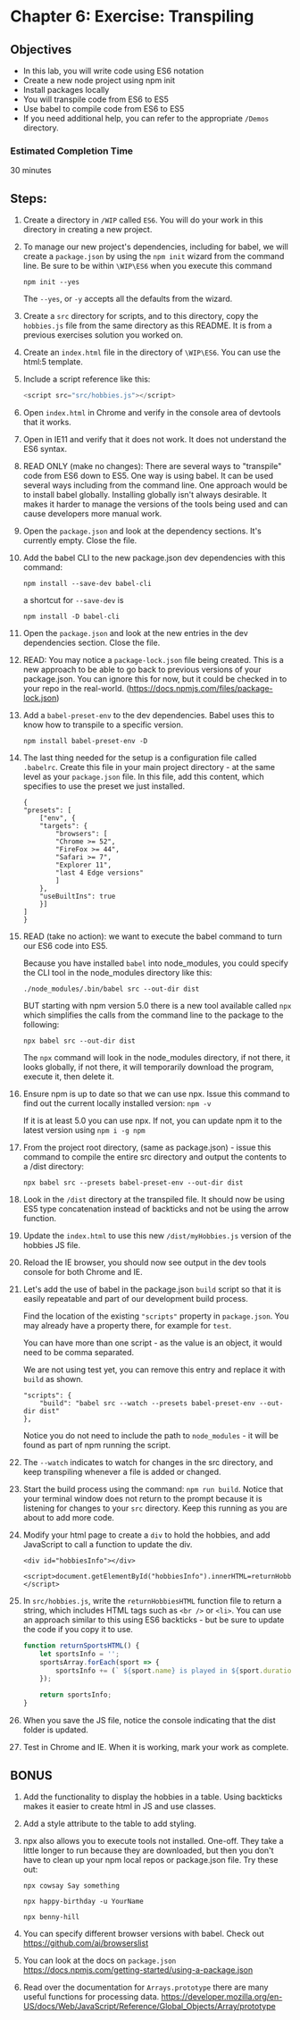 # Chapter 6: Exercise: Transpiling

## Objectives
* In this lab, you will write code using ES6 notation
* Create a new node project using npm init
* Install packages locally 
* You will transpile code from ES6 to ES5
* Use babel to compile code from ES6 to ES5
* If you need additional help, you can refer to the appropriate `/Demos` directory. 

### Estimated Completion Time 
30 minutes


## Steps:

1. Create a directory in `/WIP` called `ES6`. You will do your work in this directory in creating a new project.

1. To manage our new project's dependencies, including for babel, we will create a `package.json` by using the `npm init` wizard from the command line. Be sure to be within `\WIP\ES6` when you execute this command 
    ```
    npm init --yes
    ``` 
    
    The `--yes`, or `-y` accepts all the defaults from the wizard.

1. Create a `src` directory for scripts, and to this directory, copy the `hobbies.js` file from the same directory as this README. It is from a previous exercises solution you worked on. 


1. Create an `index.html` file in the directory of `\WIP\ES6`. You can use the html:5 template.

1. Include a script reference like this:
    ``` javascript
    <script src="src/hobbies.js"></script>
    ```

1. Open `index.html` in Chrome and verify in the console area of devtools that it works.

1. Open in IE11 and verify that it does not work. It does not understand the ES6 syntax.

1. READ ONLY (make no changes): There are several ways to "transpile" code from ES6 down to ES5. One way is using babel. It can be used several ways including from the command line. One approach would be to install babel globally. Installing globally isn't always desirable. It makes it harder to manage the versions of the tools being used and can cause developers more manual work.

   
1. Open the `package.json` and look at the dependency sections. It's currently empty. Close the file.

1. Add the babel CLI to the new package.json dev dependencies with this command:
    ```
    npm install --save-dev babel-cli
    ```

    a shortcut for `--save-dev` is

    ```
    npm install -D babel-cli
    ```

1. Open the `package.json` and look at the new entries in the dev dependencies section. Close the file.

1. READ: You may notice a `package-lock.json` file being created. This is a new approach to be able to go back to previous versions of your package.json. You can ignore this for now, but it could be checked in to your repo in the real-world. (https://docs.npmjs.com/files/package-lock.json)

1. Add a `babel-preset-env` to the dev dependencies. Babel uses this to know how to transpile to a specific version.
    ```
    npm install babel-preset-env -D
    ```

1. The last thing needed for the setup is a configuration file called `.babelrc`. Create this file in your main project directory - at the same level as your `package.json` file. In this file, add this content, which specifies to use the preset we just installed.
    ```
    {
    "presets": [
        ["env", {
        "targets": {
            "browsers": [
            "Chrome >= 52",
            "FireFox >= 44",
            "Safari >= 7",
            "Explorer 11",
            "last 4 Edge versions"
            ]
        },
        "useBuiltIns": true
        }]
    ] 
    }
    ```

1. READ (take no action): we want to execute the babel command to turn our ES6 code into ES5. 

    Because you have installed `babel` into node_modules, you could specify the CLI tool in the node_modules directory like this: 
    
    ```
    ./node_modules/.bin/babel src --out-dir dist
    ```
    
    BUT starting with npm version 5.0 there is a new tool available called `npx` which simplifies the calls from the command line to the package to the following:
    ```
    npx babel src --out-dir dist
    ```

    The `npx` command will look in the node_modules directory, if not there, it looks globally, if not there, it will temporarily download the program, execute it, then delete it.

1. Ensure npm is up to date so that we can use npx. Issue this command to find out the current locally installed version: ```npm -v```

    If it is at least 5.0 you can use npx. If not, you can update npm it to the latest version using ```npm i -g npm```

1. From the project root directory, (same as package.json) - issue this command to compile the entire src directory and output the contents to a /dist directory:
    ```
   npx babel src --presets babel-preset-env --out-dir dist
    ```

1. Look in the `/dist` directory at the transpiled file. It should now be using ES5 type concatenation instead of backticks and not be using the arrow function.

1. Update the `index.html` to use this new `/dist/myHobbies.js` version of the hobbies JS file.

1. Reload the IE browser, you should now see output in the dev tools console for both Chrome and IE.

1. Let's add the use of babel in the package.json `build` script so that it is easily repeatable and part of our development build process. 

    Find the location of the existing `"scripts"` property in `package.json`. You may already have a property there, for example for `test`. 
    
    You can have more than one script - as the value is an object, it would need to be comma separated.

    We are not using test yet, you can remove this entry and replace it with `build` as shown. 
    ```
    "scripts": {
        "build": "babel src --watch --presets babel-preset-env --out-dir dist"
    },
    ```
    Notice you do not need to include the path to `node_modules` - it will be found as part of npm running the script.

  
1. The `--watch` indicates to watch for changes in the src directory, and keep transpiling whenever a file is added or changed.

1. Start the build process using the command: `npm run build`. Notice that your terminal window does not return to the prompt because it is listening for changes to your `src` directory. Keep this running as you are about to add more code.

1. Modify your html page to create a `div` to hold the hobbies, and add JavaScript to call a function to update the div.
    ```
    <div id="hobbiesInfo"></div>

    <script>document.getElementById("hobbiesInfo").innerHTML=returnHobbiesHTML()</script>  
    ```

1. In `src/hobbies.js`, write the `returnHobbiesHTML` function  file to return a string, which includes HTML tags such as `<br />` or `<li>`. You can use an approach similar to this using ES6 backticks - but be sure to update the code if you copy it to use. 

    ```javascript
    function returnSportsHTML() {
        let sportsInfo = '';
        sportsArray.forEach(sport => {
            sportsInfo += (` ${sport.name} is played in ${sport.duration} <br /> `);
        });

        return sportsInfo;
    }
    ```

1. When you save the JS file, notice the console indicating that the dist folder is updated. 

1. Test in Chrome and IE. When it is working, mark your work as complete. 

## BONUS

1. Add the functionality to display the hobbies in a table. Using backticks makes it easier to create html in JS and use classes. 

1. Add a style attribute to the table to add styling. 

1. npx also allows you to execute tools not installed. One-off. They take a little longer to run because they are downloaded, but then you don't have to clean up your npm local repos or package.json file. Try these out:
    ```
    npx cowsay Say something

    npx happy-birthday -u YourName

    npx benny-hill
    ```

1. You can specify different browser versions with babel. Check out
https://github.com/ai/browserslist 


1. You can look at the docs on `package.json` https://docs.npmjs.com/getting-started/using-a-package.json

1. Read over the documentation for `Arrays.prototype` there are many useful functions for processing data. https://developer.mozilla.org/en-US/docs/Web/JavaScript/Reference/Global_Objects/Array/prototype
